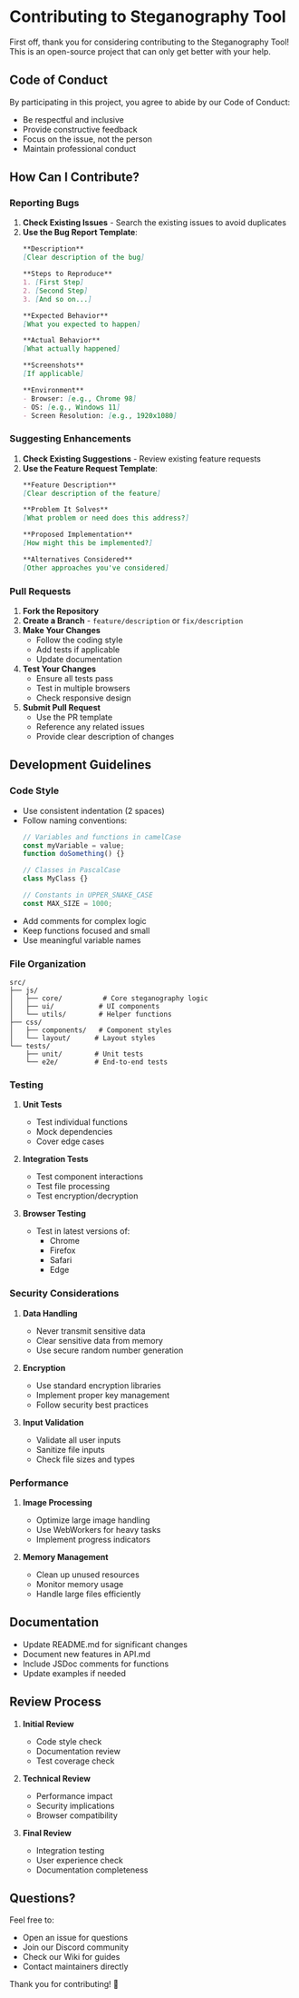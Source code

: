 # Contributing to Steganography Tool

First off, thank you for considering contributing to the Steganography Tool! This is an open-source project that can only get better with your help.

## Code of Conduct

By participating in this project, you agree to abide by our Code of Conduct:
- Be respectful and inclusive
- Provide constructive feedback
- Focus on the issue, not the person
- Maintain professional conduct

## How Can I Contribute?

### Reporting Bugs

1. **Check Existing Issues** - Search the existing issues to avoid duplicates
2. **Use the Bug Report Template**:
   ```markdown
   **Description**
   [Clear description of the bug]

   **Steps to Reproduce**
   1. [First Step]
   2. [Second Step]
   3. [And so on...]

   **Expected Behavior**
   [What you expected to happen]

   **Actual Behavior**
   [What actually happened]

   **Screenshots**
   [If applicable]

   **Environment**
   - Browser: [e.g., Chrome 98]
   - OS: [e.g., Windows 11]
   - Screen Resolution: [e.g., 1920x1080]
   ```

### Suggesting Enhancements

1. **Check Existing Suggestions** - Review existing feature requests
2. **Use the Feature Request Template**:
   ```markdown
   **Feature Description**
   [Clear description of the feature]

   **Problem It Solves**
   [What problem or need does this address?]

   **Proposed Implementation**
   [How might this be implemented?]

   **Alternatives Considered**
   [Other approaches you've considered]
   ```

### Pull Requests

1. **Fork the Repository**
2. **Create a Branch** - `feature/description` or `fix/description`
3. **Make Your Changes**
   - Follow the coding style
   - Add tests if applicable
   - Update documentation
4. **Test Your Changes**
   - Ensure all tests pass
   - Test in multiple browsers
   - Check responsive design
5. **Submit Pull Request**
   - Use the PR template
   - Reference any related issues
   - Provide clear description of changes

## Development Guidelines

### Code Style

- Use consistent indentation (2 spaces)
- Follow naming conventions:
  ```javascript
  // Variables and functions in camelCase
  const myVariable = value;
  function doSomething() {}

  // Classes in PascalCase
  class MyClass {}

  // Constants in UPPER_SNAKE_CASE
  const MAX_SIZE = 1000;
  ```
- Add comments for complex logic
- Keep functions focused and small
- Use meaningful variable names

### File Organization

```
src/
├── js/
│   ├── core/          # Core steganography logic
│   ├── ui/           # UI components
│   └── utils/        # Helper functions
├── css/
│   ├── components/   # Component styles
│   └── layout/      # Layout styles
└── tests/
    ├── unit/        # Unit tests
    └── e2e/         # End-to-end tests
```

### Testing

1. **Unit Tests**
   - Test individual functions
   - Mock dependencies
   - Cover edge cases

2. **Integration Tests**
   - Test component interactions
   - Test file processing
   - Test encryption/decryption

3. **Browser Testing**
   - Test in latest versions of:
     - Chrome
     - Firefox
     - Safari
     - Edge

### Security Considerations

1. **Data Handling**
   - Never transmit sensitive data
   - Clear sensitive data from memory
   - Use secure random number generation

2. **Encryption**
   - Use standard encryption libraries
   - Implement proper key management
   - Follow security best practices

3. **Input Validation**
   - Validate all user inputs
   - Sanitize file inputs
   - Check file sizes and types

### Performance

1. **Image Processing**
   - Optimize large image handling
   - Use WebWorkers for heavy tasks
   - Implement progress indicators

2. **Memory Management**
   - Clean up unused resources
   - Monitor memory usage
   - Handle large files efficiently

## Documentation

- Update README.md for significant changes
- Document new features in API.md
- Include JSDoc comments for functions
- Update examples if needed

## Review Process

1. **Initial Review**
   - Code style check
   - Documentation review
   - Test coverage check

2. **Technical Review**
   - Performance impact
   - Security implications
   - Browser compatibility

3. **Final Review**
   - Integration testing
   - User experience check
   - Documentation completeness

## Questions?

Feel free to:
- Open an issue for questions
- Join our Discord community
- Check our Wiki for guides
- Contact maintainers directly

Thank you for contributing! 🎉